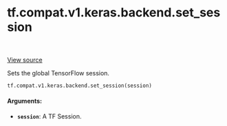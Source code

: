 <div itemscope itemtype="http://developers.google.com/ReferenceObject">
<meta itemprop="name" content="tf.compat.v1.keras.backend.set_session" />
<meta itemprop="path" content="Stable" />
</div>

# tf.compat.v1.keras.backend.set_session

<!-- Insert buttons and diff -->

<table class="tfo-notebook-buttons tfo-api" align="left">
</table>

<a target="_blank" href="/code/stable/tensorflow/python/keras/backend.py">View source</a>



Sets the global TensorFlow session.

``` python
tf.compat.v1.keras.backend.set_session(session)
```



<!-- Placeholder for "Used in" -->


#### Arguments:


* <b>`session`</b>: A TF Session.

